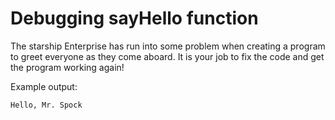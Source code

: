 # Debugging sayHello function

The starship Enterprise has run into some problem when creating a program to greet everyone as they come aboard. It is your job to fix the code and get the program working again!

Example output:

```
Hello, Mr. Spock
```
